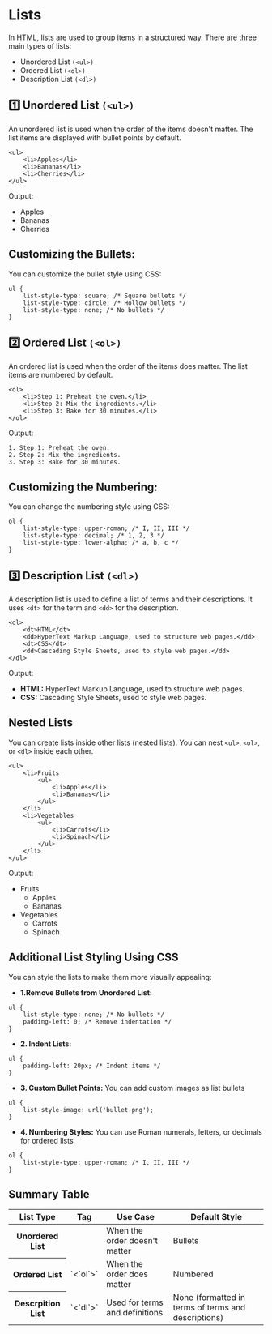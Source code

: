 # Lists
In HTML, lists are used to group items in a structured way. There are three main types of lists:

- Unordered List `(<ul>)`
- Ordered List `(<ol>)`
- Description List `(<dl>)`

## 1️⃣ Unordered List `(<ul>)`
An unordered list is used when the order of the items doesn't matter. The list items are displayed with bullet points by default.
```
<ul>
    <li>Apples</li>
    <li>Bananas</li>
    <li>Cherries</li>
</ul>
```
Output:
- Apples
- Bananas
- Cherries

## Customizing the Bullets:
You can customize the bullet style using CSS:
```
ul {
    list-style-type: square; /* Square bullets */
    list-style-type: circle; /* Hollow bullets */
    list-style-type: none; /* No bullets */
}
```

## 2️⃣ Ordered List `(<ol>)`
An ordered list is used when the order of the items does matter. The list items are numbered by default.
```
<ol>
    <li>Step 1: Preheat the oven.</li>
    <li>Step 2: Mix the ingredients.</li>
    <li>Step 3: Bake for 30 minutes.</li>
</ol>
```
Output:
```
1. Step 1: Preheat the oven.
2. Step 2: Mix the ingredients.
3. Step 3: Bake for 30 minutes.
```

## Customizing the Numbering:
You can change the numbering style using CSS:
```
ol {
    list-style-type: upper-roman; /* I, II, III */
    list-style-type: decimal; /* 1, 2, 3 */
    list-style-type: lower-alpha; /* a, b, c */
}
```

## 3️⃣ Description List `(<dl>)`
A description list is used to define a list of terms and their descriptions. It uses `<dt>` for the term and `<dd>` for the description.
```
<dl>
    <dt>HTML</dt>
    <dd>HyperText Markup Language, used to structure web pages.</dd>
    <dt>CSS</dt>
    <dd>Cascading Style Sheets, used to style web pages.</dd>
</dl>
```
Output:
- **HTML:** HyperText Markup Language, used to structure web pages.
- **CSS:** Cascading Style Sheets, used to style web pages.

## Nested Lists
You can create lists inside other lists (nested lists). You can nest `<ul>`, `<ol>`, or `<dl>` inside each other.
```
<ul>
    <li>Fruits
        <ul>
            <li>Apples</li>
            <li>Bananas</li>
        </ul>
    </li>
    <li>Vegetables
        <ul>
            <li>Carrots</li>
            <li>Spinach</li>
        </ul>
    </li>
</ul>
```
Output:

- Fruits
    - Apples
    - Bananas
- Vegetables
  - Carrots
  - Spinach

## Additional List Styling Using CSS
You can style the lists to make them more visually appealing:
- **1.Remove Bullets from Unordered List:**
```
ul {
    list-style-type: none; /* No bullets */
    padding-left: 0; /* Remove indentation */
}
```

- **2. Indent Lists:**
```
ul {
    padding-left: 20px; /* Indent items */
}
```

- **3. Custom Bullet Points:** 
You can add custom images as list bullets
```
ul {
    list-style-image: url('bullet.png');
}
```

- **4. Numbering Styles:** 
You can use Roman numerals, letters, or decimals for ordered lists
```
ol {
    list-style-type: upper-roman; /* I, II, III */
}
```
## Summary Table
<table>
<thead>
    <tr>
        <th> List Type </th>
        <th> Tag </th>
        <th> Use Case </th>
        <th> Default Style </th>
    </tr>
</thead>
<tbody>
    <tr>
        <th> Unordered List </th>
        <td> <ul> </th>
        <td> When the order doesn't matter </th>
        <td> Bullets </th>
    </tr>
    <tr>
        <th> Ordered List </th>
        <td> `<`ol`>` </th>
        <td> When the order does matter </th>
        <td> Numbered </th>
    </tr>
    <tr>
        <th> Descrpition List </th>
        <td> `<`dl`>` </th>
        <td>Used for terms and definitions </th>
        <td> None (formatted in terms of terms and descriptions) </th>
    </tr>
</tbody>
</table>
